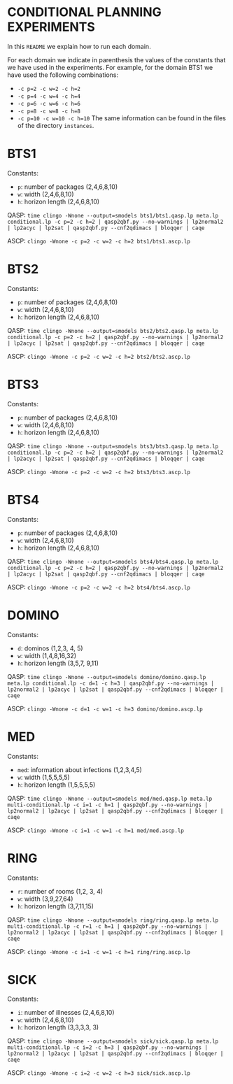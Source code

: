 CONDITIONAL PLANNING EXPERIMENTS
===============================

In this `README` we explain how to run each domain.

For each domain we indicate in parenthesis the values of the constants that we have used in the experiments.
For example, for the domain BTS1 we have used the following combinations:
* `-c p=2 -c w=2 -c h=2`
* `-c p=4 -c w=4 -c h=4`
* `-c p=6 -c w=6 -c h=6`
* `-c p=8 -c w=8 -c h=8`
* `-c p=10 -c w=10 -c h=10`
The same information can be found in the files of the directory `instances`.


BTS1
====

Constants:
* `p`: number of packages (2,4,6,8,10)
* `w`: width              (2,4,6,8,10)
* `h`: horizon length     (2,4,6,8,10)

QASP:
`time clingo -Wnone --output=smodels bts1/bts1.qasp.lp meta.lp conditional.lp -c p=2 -c h=2 | qasp2qbf.py --no-warnings | lp2normal2 | lp2acyc | lp2sat | qasp2qbf.py --cnf2qdimacs | bloqqer | caqe`

ASCP:
`clingo -Wnone -c p=2 -c w=2 -c h=2 bts1/bts1.ascp.lp`


BTS2
====

Constants:
* `p`: number of packages (2,4,6,8,10)
* `w`: width              (2,4,6,8,10)
* `h`: horizon length     (2,4,6,8,10)

QASP:
`time clingo -Wnone --output=smodels bts2/bts2.qasp.lp meta.lp conditional.lp -c p=2 -c h=2 | qasp2qbf.py --no-warnings | lp2normal2 | lp2acyc | lp2sat | qasp2qbf.py --cnf2qdimacs | bloqqer | caqe`

ASCP:
`clingo -Wnone -c p=2 -c w=2 -c h=2 bts2/bts2.ascp.lp`


BTS3
====

Constants:
* `p`: number of packages (2,4,6,8,10)
* `w`: width              (2,4,6,8,10)
* `h`: horizon length     (2,4,6,8,10)

QASP:
`time clingo -Wnone --output=smodels bts3/bts3.qasp.lp meta.lp conditional.lp -c p=2 -c h=2 | qasp2qbf.py --no-warnings | lp2normal2 | lp2acyc | lp2sat | qasp2qbf.py --cnf2qdimacs | bloqqer | caqe`

ASCP:
`clingo -Wnone -c p=2 -c w=2 -c h=2 bts3/bts3.ascp.lp`


BTS4
====

Constants:
* `p`: number of packages (2,4,6,8,10)
* `w`: width              (2,4,6,8,10)
* `h`: horizon length     (2,4,6,8,10)

QASP:
`time clingo -Wnone --output=smodels bts4/bts4.qasp.lp meta.lp conditional.lp -c p=2 -c h=2 | qasp2qbf.py --no-warnings | lp2normal2 | lp2acyc | lp2sat | qasp2qbf.py --cnf2qdimacs | bloqqer | caqe`

ASCP:
`clingo -Wnone -c p=2 -c w=2 -c h=2 bts4/bts4.ascp.lp`


DOMINO
======

Constants:
* `d`: dominos        (1,2,3, 4, 5)
* `w`: width          (1,4,8,16,32)
* `h`: horizon length (3,5,7, 9,11)

QASP:
`time clingo -Wnone --output=smodels domino/domino.qasp.lp meta.lp conditional.lp -c d=1 -c h=3 | qasp2qbf.py --no-warnings | lp2normal2 | lp2acyc | lp2sat | qasp2qbf.py --cnf2qdimacs | bloqqer | caqe`

ASCP:
`clingo -Wnone -c d=1 -c w=1 -c h=3 domino/domino.ascp.lp`


MED
===

Constants:
* `med`: information about infections (1,2,3,4,5)
* `w`: width                          (1,5,5,5,5)
* `h`: horizon length                 (1,5,5,5,5)

QASP:
`time clingo -Wnone --output=smodels med/med.qasp.lp meta.lp multi-conditional.lp -c i=1 -c h=1 | qasp2qbf.py --no-warnings | lp2normal2 | lp2acyc | lp2sat | qasp2qbf.py --cnf2qdimacs | bloqqer | caqe`

ASCP:
`clingo -Wnone -c i=1 -c w=1 -c h=1 med/med.ascp.lp`


RING
====

Constants:
* `r`: number of rooms (1,2, 3, 4)
* `w`: width           (3,9,27,64)
* `h`: horizon length  (3,7,11,15)

QASP:
`time clingo -Wnone --output=smodels ring/ring.qasp.lp meta.lp multi-conditional.lp -c r=1 -c h=1 | qasp2qbf.py --no-warnings | lp2normal2 | lp2acyc | lp2sat | qasp2qbf.py --cnf2qdimacs | bloqqer | caqe`

ASCP:
`clingo -Wnone -c i=1 -c w=1 -c h=1 ring/ring.ascp.lp`


SICK
====

Constants:
* `i`: number of illnesses (2,4,6,8,10)
* `w`: width               (2,4,6,8,10)
* `h`: horizon length      (3,3,3,3, 3)

QASP:
`time clingo -Wnone --output=smodels sick/sick.qasp.lp meta.lp multi-conditional.lp -c i=2 -c h=3 | qasp2qbf.py --no-warnings | lp2normal2 | lp2acyc | lp2sat | qasp2qbf.py --cnf2qdimacs | bloqqer | caqe`

ASCP:
`clingo -Wnone -c i=2 -c w=2 -c h=3 sick/sick.ascp.lp`


